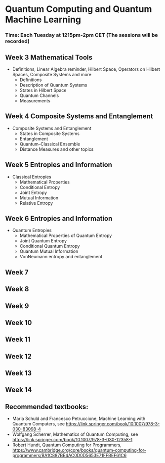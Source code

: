 # Quantum Computing and Quantum Machine Learning 

### Time: Each Tuesday at 1215pm-2pm CET (The sessions will be recorded)


## Week 3 Mathematical Tools 
- Definitions, Linear Algebra reminder, Hilbert Space, Operators on Hilbert Spaces, Composite Systems and more
  - Definitions
  - Description of Quantum Systems 
  - States in Hilbert Space 
  - Quantum Channels
  - Measurements

##  Week 4 Composite Systems and Entanglement
- Composite Systems and Entanglement
  - States in Composite Systems
  - Entanglement 
  - Quantum–Classical Ensemble 
  - Distance Measures and other topics

## Week 5  Entropies and Information
- Classical Entropies
  - Mathematical Properties
  - Conditional Entropy
  - Joint Entropy
  - Mutual Information
  - Relative Entropy

## Week 6  Entropies and Information
- Quantum Entropies
  - Mathematical Properties of Quantum Entropy
  - Joint Quantum Entropy
  - Conditional Quantum Entropy
  - Quantum Mutual Information
  - VonNeumann entropy and entanglement

## Week 7

## Week 8

## Week 9

## Week 10

## Week 11

## Week 12 

## Week 13

## Week 14




## Recommended textbooks:
- Maria Schuld and Francesco Petruccione, Machine Learning with Quantum Computers, see https://link.springer.com/book/10.1007/978-3-030-83098-4
- Wolfgang Scherrer, Mathematics of Quantum Computing, see https://link.springer.com/book/10.1007/978-3-030-12358-1
- Robert Hundt, Quantum Computing for Programmers, https://www.cambridge.org/core/books/quantum-computing-for-programmers/BA1C887BE4AC0D0D5653E71FFBEF61C6